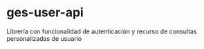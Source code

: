 # ges-user-api
Librería con funcionalidad de autenticación y recurso de consultas personalizadas de usuario 
